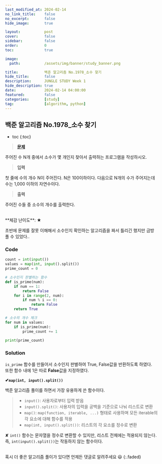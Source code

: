 ```yaml
---
last_modified_at: 2024-02-14
no_link_title:    false 
no_excerpt:       false 
hide_image:       true

layout:           post
cover:            false
sidebar:          false
order:            0      
toc:              true

image:
  path:           /assets/img/banner/study_banner.png

title:            백준 알고리즘 No.1978_소수 찾기
hide_title:       false
description:      JUNGLE STUDY Week 1
hide_description: true
date:             2024-02-14 04:00:00
featured:         false
categories:       [study]
tag:              [algorithm, python]
---
```


## 백준 알고리즘 No.1978_소수 찾기

* toc
{:toc}

> [**문제**](https://www.acmicpc.net/problem/1978)

주어진 수 N개 중에서 소수가 몇 개인지 찾아서 출력하는 프로그램을 작성하시오.

> **입력**

첫 줄에 수의 개수 N이 주어진다. N은 100이하이다. 다음으로 N개의 수가 주어지는데 수는 1,000 이하의 자연수이다.

> **출력** 

주어진 수들 중 소수의 개수를 출력한다.

<br>
**체감 난이도**: ★

초반에 문제를 잘못 이해해서 소수인지 확인하는 알고리즘을 짜서 틀리긴 했지만 금방 풀 수 있었다..

### Code
```python
count = int(input())
values = map(int, input().split())
prime_count = 0

# 소수인지 판별하는 함수
def is_prime(num):
    if num == 1:
        return False         
    for i in range(2, num):
        if num % i == 0:
            return False
    return True

# 소수의 개수 체크
for num in values:
    if is_prime(num):
        prime_count += 1
        
print(prime_count)
```

### Solution
`is_prime` 함수를 만들어서 소수인지 판별하여 True, False값을 반환하도록 하였다.
<br>또한 함수 내에 1은 따로 **False**값을 지정하였다.

**✔`map(int, input().split())`**

백준 알고리즘 풀이를 하면서 가장 유용하게 쓴 함수이다.

> - `input()`: 사용자로부터 입력 받음
> - `input().split()`: 사용자의 입력을 공백을 기준으로 나눠 리스트로 변환
> - `map()`: `map(function, iterable, ...)` 형태로 사용하며 모든 iterable의 각 요소에 대해 함수를 적용
> - `map(int, input().split())`: 리스트의 각 요소를 정수로 변환

✘ `int()` 함수는 문자열을 정수로 변환할 수 있지만, 리스트 전체에는 적용되지 않는다. 
  <br>즉, `int(input().split())`는 작동하지 않는 함수이다.

<br>
혹시 더 좋은 알고리즘 풀이가 있다면 언제든 댓글로 알려주세요 😃
{:.faded}